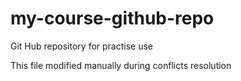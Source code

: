 # my-course-github-repo
Git Hub repository for practise use

This file modified manually during conflicts resolution
